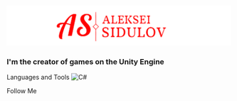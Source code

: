 ![Header](https://github.com/ValkorionSidulov/ValkorionSidulov/blob/main/assets/Header.png)

### I'm the creator of games on the Unity Engine

Languages and Tools
![C#](https://img.shields.io/badge/-C#-090909?style=for-the-badge&logo=C&logoColor=1225D2)

Follow Me
